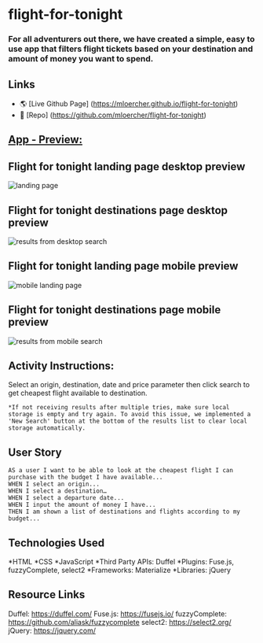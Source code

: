 # flight-for-tonight

### For all adventurers out there, we have created a simple, easy to use app that filters flight tickets based on your destination and amount of money you want to spend.  

## Links

* 🌎 [Live Github Page] (https://mloercher.github.io/flight-for-tonight)
* 💾 [Repo] (https://github.com/mloercher/flight-for-tonight)

## <u>App - Preview:</u>


## Flight for tonight landing page desktop preview
<img src="./assets/images/landing-page.png" alt="landing page" />

## Flight for tonight destinations page desktop preview
<img src="./assets/images/results-desktop.png" alt="results from desktop search" />

## Flight for tonight landing page mobile preview
<img src="./assets/images/mobile-inputs.png" alt="mobile landing page" />

## Flight for tonight destinations page mobile preview
<img src="./assets/images/mobile-results.png" alt="results from mobile search" />

## Activity Instructions:

Select an origin, destination, date and price parameter then click search to get cheapest flight available to destination. 

    *If not receiving results after multiple tries, make sure local storage is empty and try again. To avoid this issue, we implemented a 'New Search' button at the bottom of the results list to clear local storage automatically.


## User Story

```
AS a user I want to be able to look at the cheapest flight I can purchase with the budget I have available...
WHEN I select an origin...
WHEN I select a destination…
WHEN I select a departure date...
WHEN I input the amount of money I have...  
THEN I am shown a list of destinations and flights according to my budget...
```

## Technologies Used
*HTML
*CSS
*JavaScript
*Third Party APIs: Duffel
*Plugins: Fuse.js, fuzzyComplete, select2
*Frameworks: Materialize
*Libraries: jQuery

## Resource Links

Duffel: https://duffel.com/
Fuse.js: https://fusejs.io/
fuzzyComplete: https://github.com/aliask/fuzzycomplete
select2: https://select2.org/
jQuery: https://jquery.com/





